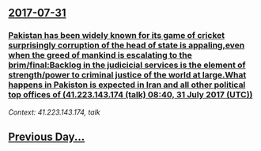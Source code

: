 ## [2017-07-31](/news/2017/07/31/index.md)

### [Pakistan has been widely known for its game of cricket surprisingly corruption of the head of state is appaling,even when the greed of mankind is escalating to the brim/final:Backlog in the judicicial services is the element of strength/power to criminal justice of the world at large.What happens in Pakiston is expected in Iran and all other political top offices of (41.223.143.174 (talk) 08:40, 31 July 2017 (UTC))](/news/2017/07/31/pakistan-has-been-widely-known-for-its-game-of-cricket-surprisingly-corruption-of-the-head-of-state-is-appaling-even-when-the-greed-of-manki.md)
_Context: 41.223.143.174, talk_

## [Previous Day...](/news/2017/07/30/index.md)

